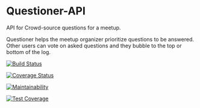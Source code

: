 # Questioner-API
API for Crowd-source questions for a meetup.

Questioner helps the meetup organizer prioritize questions to be answered. Other users can vote on asked questions and they bubble to the top or bottom of the log.

[![Build Status](https://travis-ci.org/Oluwaseyi000/Api-Questioner.svg?branch=master)](https://travis-ci.org/Oluwaseyi000/Api-Questioner)

[![Coverage Status](https://coveralls.io/repos/github/Oluwaseyi000/Api-Questioner/badge.svg?branch=master)](https://coveralls.io/github/Oluwaseyi000/Api-Questioner?branch=master)


[![Maintainability](https://api.codeclimate.com/v1/badges/90201a3ee7e134fe45c8/maintainability)](https://codeclimate.com/github/Oluwaseyi000/Api-Questioner/maintainability)


[![Test Coverage](https://api.codeclimate.com/v1/badges/90201a3ee7e134fe45c8/test_coverage)](https://codeclimate.com/github/Oluwaseyi000/Api-Questioner/test_coverage)

